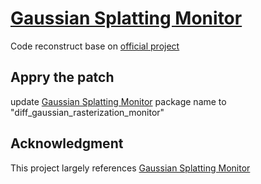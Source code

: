 # [Gaussian Splatting Monitor](https://github.com/RongLiu-Leo/Gaussian-Splatting-Monitor) 

 Code reconstruct base on [official project](https://github.com/RongLiu-Leo/Gaussian-Splatting-Monitor)

## Appry the patch
update [Gaussian Splatting Monitor](https://github.com/RongLiu-Leo/Gaussian-Splatting-Monitor) package name to "diff_gaussian_rasterization_monitor"


## Acknowledgment
This project largely references [Gaussian Splatting Monitor](https://github.com/RongLiu-Leo/Gaussian-Splatting-Monitor)


